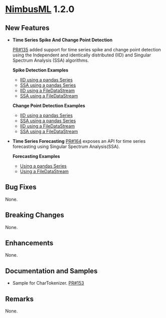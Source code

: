 # [NimbusML](https://docs.microsoft.com/en-us/nimbusml/overview) 1.2.0

## **New Features**

- **Time Series Spike And Change Point Detection**

   [PR#135](https://github.com/microsoft/NimbusML/pull/135) added support
   for time series spike and change point detection using the Independent
   and identically distributed (IID) and Singular Spectrum Analysis (SSA)
   algorithms.

   **Spike Detection Examples**

   - [IID using a pandas Series](https://github.com/microsoft/NimbusML/tree/master/src/python/nimbusml/examples/examples_from_dataframe/IidSpikeDetector_df.py)
   - [SSA using a pandas Series](https://github.com/microsoft/NimbusML/tree/master/src/python/nimbusml/examples/examples_from_dataframe/SsaSpikeDetector_df.py)
   - [IID using a FileDataStream](https://github.com/microsoft/NimbusML/tree/master/src/python/nimbusml/examples/IidSpikeDetector.py)
   - [SSA using a FileDataStream](https://github.com/microsoft/NimbusML/tree/master/src/python/nimbusml/examples/SsaSpikeDetector.py)

   **Change Point Detection Examples**

   - [IID using a pandas Series](https://github.com/microsoft/NimbusML/tree/master/src/python/nimbusml/examples/examples_from_dataframe/IidChangePointDetector_df.py)
   - [SSA using a pandas Series](https://github.com/microsoft/NimbusML/tree/master/src/python/nimbusml/examples/examples_from_dataframe/SsaChangePointDetector_df.py)
   - [IID using a FileDataStream](https://github.com/microsoft/NimbusML/tree/master/src/python/nimbusml/examples/IidChangePointDetector.py)
   - [SSA using a FileDataStream](https://github.com/microsoft/NimbusML/tree/master/src/python/nimbusml/examples/SsaChangePointDetector.py)

- **Time Series Forecasting**
   [PR#164](https://github.com/microsoft/NimbusML/pull/164) exposes an API
   for time series forecasting using Singular Spectrum Analysis(SSA).

   **Forecasting Examples**
   - [Using a pandas Series](https://github.com/microsoft/NimbusML/tree/master/src/python/nimbusml/examples/examples_from_dataframe/SsaForecaster_df.py)
   - [Using a FileDataStream](https://github.com/microsoft/NimbusML/tree/master/src/python/nimbusml/examples/SsaForecaster.py)

## **Bug Fixes**

None.

## **Breaking Changes**

None.

## **Enhancements**

None.

## **Documentation and Samples**

- Sample for CharTokenizer. [PR#153](https://github.com/microsoft/NimbusML/pull/153)

## **Remarks**

None.
